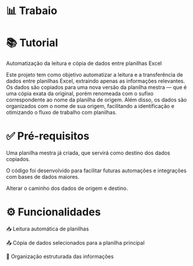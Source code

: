 # 📊 Trabaio
# 📚 Tutorial
Automatização da leitura e cópia de dados entre planilhas Excel

Este projeto tem como objetivo automatizar a leitura e a transferência de dados entre planilhas Excel, extraindo apenas as informações relevantes. Os dados são copiados para uma nova versão da planilha mestra — que é uma cópia exata da original, porém renomeada com o sufixo correspondente ao nome da planilha de origem. Além disso, os dados são organizados com o nome de sua origem, facilitando a identificação e otimizando o fluxo de trabalho com planilhas.

# ✅ Pré-requisitos
Uma planilha mestra já criada, que servirá como destino dos dados copiados.

O código foi desenvolvido para facilitar futuras automações e integrações com bases de dados maiores.

Alterar o caminho dos dados de origem e destino.

# ⚙️ Funcionalidades
📥 Leitura automática de planilhas

📤 Cópia de dados selecionados para a planilha principal

📌 Organização estruturada das informações


